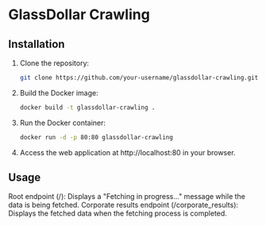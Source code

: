 # GlassDollar Crawling

## Installation

1. Clone the repository:
   ```bash
   git clone https://github.com/your-username/glassdollar-crawling.git
   ```

2. Build the Docker image:
   ```bash
   docker build -t glassdollar-crawling .
   ```
3. Run the Docker container:
   ```bash
   docker run -d -p 80:80 glassdollar-crawling
   ```
4. Access the web application at http://localhost:80 in your browser.

## Usage
Root endpoint (/): Displays a "Fetching in progress..." message while the data is being fetched.
Corporate results endpoint (/corporate_results): Displays the fetched data when the fetching process is completed.